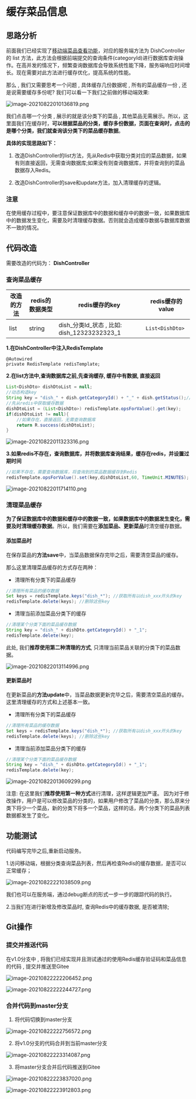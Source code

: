 # 缓存菜品信息

## 思路分析

前面我们已经实现了[移动端菜品查看功能](../../../../JAVA/3.Web框架/项目%20&%20实战案例/瑞吉外卖/24.移动端之菜品展示.md)，对应的服务端方法为 DishController 的 list 方法，此方法会根据前端提交的查询条件(categoryId)进行数据库查询操作。在高并发的情况下，频繁查询数据库会导致系统性能下降，服务端响应时间增长。现在需要对此方法进行缓存优化，提高系统的性能。


那么 , 我们又需要思考一个问题 , 具体缓存几份数据呢 , 所有的菜品缓存一份 , 还是说需要缓存多份呢? 我们可以看一下我们之前做的移动端效果: 

![image-20210822010136819.png](../../../../_resources/image-20210822010136819.png)

我们点击哪一个分类 , 展示的就是该分类下的菜品 , 其他菜品无需展示。所以，这里面我们在缓存时，**可以根据菜品的分类，缓存多份数据，页面在查询时，点击的是哪个分类，我们就查询该分类下的菜品缓存数据**。



**具体的实现思路如下：**

1. 改造DishController的list方法，先从Redis中获取分类对应的菜品数据，如果有则直接返回，无需查询数据库;如果没有则查询数据库，并将查询到的菜品数据存入Redis。

2. 改造DishController的save和update方法，加入清理缓存的逻辑。

### 注意

在使用缓存过程中，要注意保证数据库中的数据和缓存中的数据一致，如果数据库中的数据发生变化，需要及时清理缓存数据。否则就会造成缓存数据与数据库数据不一致的情况。

## 代码改造

需要改造的代码为： **DishController**

### 查询菜品缓存

| 改造的方法 | redis的数据类型 | redis缓存的key                              | redis缓存的value |
| ---------- | --------------- | ------------------------------------------- | ---------------- |
| list       | string          | dish_分类Id_状态 , 比如: dish_12323232323_1 | `List<DishDto>`  |



**1.在DishController中注入RedisTemplate**

```
@Autowired
private RedisTemplate redisTemplate;
```

**2.在list方法中,查询数据库之前,先查询缓存, 缓存中有数据, 直接返回**

```java
List<DishDto> dishDtoList = null;
//动态构造key
String key = "dish_" + dish.getCategoryId() + "_" + dish.getStatus();//dish_1397844391040167938_1
//先从redis中获取缓存数据
dishDtoList = (List<DishDto>) redisTemplate.opsForValue().get(key);
if(dishDtoList != null){
    //如果存在，直接返回，无需查询数据库
    return R.success(dishDtoList);
}
```



![image-20210822011323316.png](../../../../_resources/image-20210822011323316.png)

**3.如果redis不存在，查询数据库，并将数据库查询结果，缓存在redis，并设置过期时间**

```java
//如果不存在，需要查询数据库，将查询到的菜品数据缓存到Redis
redisTemplate.opsForValue().set(key,dishDtoList,60, TimeUnit.MINUTES);
```


![image-20210822011714110.png](../../../../_resources/image-20210822011714110.png)

### 清理菜品缓存

**为了保证数据库中的数据和缓存中的数据一致，如果数据库中的数据发生变化，需要及时清理缓存数据**。所以，我们需要在**添加菜品、更新菜品**时清空缓存数据。


#### 添加菜品时

在保存菜品的**方法save**中，当菜品数据保存完毕之后，需要清空菜品的缓存。

那么这里清理菜品缓存的方式存在两种：

- 清理所有分类下的菜品缓存

```java
//清理所有菜品的缓存数据
Set keys = redisTemplate.keys("dish_*"); //获取所有以dish_xxx开头的key
redisTemplate.delete(keys); //删除这些key
```


- 清理当前添加菜品分类下的缓存

```java
//清理某个分类下面的菜品缓存数据
String key = "dish_" + dishDto.getCategoryId() + "_1";
redisTemplate.delete(key);
```

此处, 我们**推荐使用第二种清理的方式**, 只清理当前菜品关联的分类下的菜品数据。

![image-20210822013114996.png](../../../../_resources/image-20210822013114996.png)

#### 更新菜品时

在更新菜品的**方法update**中，当菜品数据更新完毕之后，需要清空菜品的缓存。这里清理缓存的方式和上述基本一致。

- 清理所有分类下的菜品缓存

```java
//清理所有菜品的缓存数据
Set keys = redisTemplate.keys("dish_*"); //获取所有以dish_xxx开头的key
redisTemplate.delete(keys); //删除这些key
```



- 清理当前添加菜品分类下的缓存

```java
//清理某个分类下面的菜品缓存数据
String key = "dish_" + dishDto.getCategoryId() + "_1";
redisTemplate.delete(key);
```


![image-20210822013609299.png](../../../../_resources/image-20210822013609299.png)

注意: 在这里我们**推荐使用第一种方式**进行清理，这样逻辑更加严谨。 因为对于修改操作，用户是可以修改菜品的分类的，如果用户修改了菜品的分类，那么原来分类下将少一个菜品，新的分类下将多一个菜品，这样的话，两个分类下的菜品列表数据都发生了变化。

## 功能测试

代码编写完毕之后,重新启动服务。

1.访问移动端，根据分类查询菜品列表，然后再检查Redis的缓存数据，是否可以正常缓存；

![image-20210822221038509.png](../../../../_resources/image-20210822221038509.png)

我们也可以在服务端，通过debug断点的形式一步一步的跟踪代码的执行。

2.当我们在进行新增及修改菜品时, 查询Redis中的缓存数据, 是否被清除;



## Git操作

### 提交并推送代码

在v1.0分支中 , 将我们已经实现并且测试通过的使用Redis缓存验证码和菜品信息的代码 , 提交并推送至Gitee

![image-20210822222206452.png](../../../../_resources/image-20210822222206452.png)

![image-20210822222244727.png](../../../../_resources/image-20210822222244727.png)

### 合并代码到master分支

1. 将代码切换到master分支

![image-20210822222756572.png](../../../../_resources/image-20210822222756572.png)

2. 将v1.0分支的代码合并到当前master分支

![image-20210822223314087.png](../../../../_resources/image-20210822223314087.png)


3. 将master分支合并后代码推送到Gitee

![image-20210822223837020.png](../../../../_resources/image-20210822223837020.png)

![image-20210822223912803.png](../../../../_resources/image-20210822223912803.png)


















































